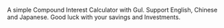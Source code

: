 A simple Compound Interest Calculator with GuI. Support English, Chinese and Japanese.
Good luck with your savings and Investments.
